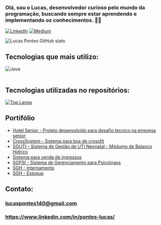 ### Olá, sou o Lucas, desenvolvedor curioso pelo mundo da programação, buscando sempre estar aprendendo e implementando os conhecimentos. ✌🏼

[![LinkedIn](https://img.shields.io/badge/LinkedIn-0077B5?style=for-the-badge&logo=linkedin&logoColor=white)](https://www.linkedin.com/in/pontes-lucas/)
[![Medium](https://img.shields.io/badge/Medium-12100E?style=for-the-badge&logo=medium&logoColor=white)](https://medium.com/@lucaspontes.dev)


![Lucas Pontes GitHub stats](https://github-readme-stats.vercel.app/api?username=LucasDev13&show_icons=true&theme=dracula)

## Tecnologias que mais utilizo:
<div style="display: inline_block">
    <img align="center" alt="Java" src="https://img.shields.io/badge/Java-ED8B00?style=for-the-badge&logo=openjdk&logoColor=white">
</div><br/>

## Tecnologias utilizadas no repositórios:
[![Top Langs](https://github-readme-stats.vercel.app/api/top-langs/?username=LucasDev13&layout=compact)](https://github.com/anuraghazra/github-readme-stats)

## Portifólio
- [Hotel Senior - Projeto desenvolvido para desafio tecnico na empresa senior](https://github.com/LucasDev13/hotel-senior)
- [CrossSystem - Sistema para box de crossfit](https://gitlab.com/box-crossfit/check-in-cross)
- [SGUTI – Sistema de Gestão de UTI Neonatal - Módumo de Balanço Hídrico](https://bitbucket.org/LucasPontes13/projetobh/src/master/)
- [Sistema para venda de ingressos]()
- [SGPSI - Sistema de Gerenciamento para Psicologos ]()
- [SGH - Internamento](https://gitlab.com/h4044/internamento)
- [SGH - Estoque](https://gitlab.com/h4044/estoque)

## Contato: 
### lucaspontes140@gmail.com
### https://www.linkedin.com/in/pontes-lucas/